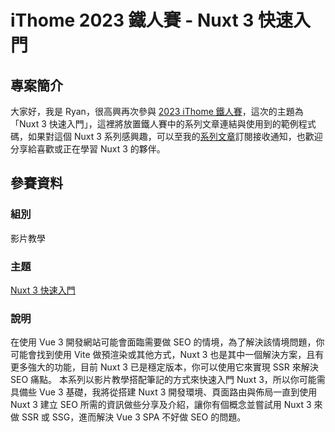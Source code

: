 # iThome 2023 鐵人賽 - Nuxt 3 快速入門

## 專案簡介
大家好，我是 Ryan，很高興再次參與 [2023 iThome 鐵人賽](https://ithelp.ithome.com.tw/2023ironman)，這次的主題為「Nuxt 3 快速入門」，這裡將放置鐵人賽中的系列文章連結與使用到的範例程式碼，如果對這個 Nuxt 3 系列感興趣，可以至我的[系列文章](https://ithelp.ithome.com.tw/users/20152617/ironman/6964)訂閱接收通知，也歡迎分享給喜歡或正在學習 Nuxt 3 的夥伴。


## 參賽資料
### 組別
影片教學

### 主題
[Nuxt 3 快速入門](https://ithelp.ithome.com.tw/users/20152617/ironman/6964)

### 說明
在使用 Vue 3 開發網站可能會面臨需要做 SEO 的情境，為了解決該情境問題，你可能會找到使用 Vite 做預渲染或其他方式，Nuxt 3 也是其中一個解決方案，且有更多強大的功能，目前 Nuxt 3 已是穩定版本，你可以使用它來實現 SSR 來解決 SEO 痛點。
本系列以影片教學搭配筆記的方式來快速入門 Nuxt 3，所以你可能需具備些 Vue 3 基礎，我將從搭建 Nuxt 3 開發環境、頁面路由與佈局一直到使用 Nuxt 3 建立 SEO 所需的資訊做些分享及介紹，讓你有個概念並嘗試用 Nuxt 3 來做 SSR 或 SSG，進而解決 Vue 3 SPA 不好做 SEO 的問題。
